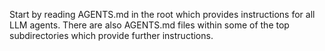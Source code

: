 Start by reading AGENTS.md in the root which provides instructions for all LLM agents. There are also AGENTS.md files within some of the top subdirectories which provide further instructions.
